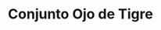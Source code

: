---
title: Conjunto Ojo de Tigre
date: 
draft: false

# descripcion
description : Conjunto de aros y dije (no incluye cadena - podés adquirirla aparte). En plata 925 y cristal.

materials: Plata 925

color: 

dimensions: Aros largo 3,00 cm. Dije 2,50 x 1,50 cm

code: 06-18-1048

type: "Conjuntos"

categories: []

price: $4.410,00

price_eftvo: $3.750,00

# Images
# first image will be shown in the product page
images:
  # - image: "images/path_to_image"
  # La ubicacion de las imagenes es imagenes/Conjuntos/Conjuntos.Aros y Dije/06-18-1048-conjunto-ojo-de-tigre
  - image: "./images/conjuntos/aros_y_dije/06-18-1048-conjunto-ojo-de-tigre_a.jpg"
  - image: "./images/conjuntos/aros_y_dije/06-18-1048-conjunto-ojo-de-tigre_b.jpg"
---